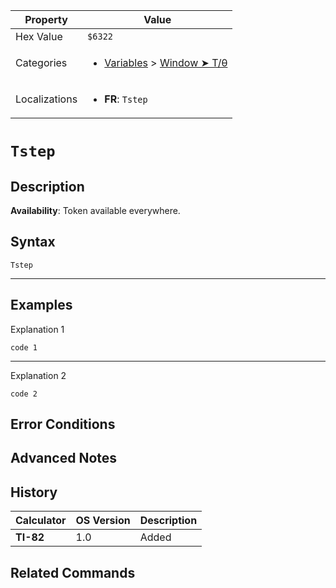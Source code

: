 | Property      | Value |
|---------------|-------|
| Hex Value     | `$6322`|
| Categories    | <ul><li>[Variables](<../categories/Variables.md>) > [Window ➤ T/θ](<../categories/Variables.md#Window ➤ T/θ>)</li></ul> |
| Localizations | <ul><li><b>FR</b>: `Tstep`</li></ul> |

# `Tstep`

## Description



<b>Availability</b>: Token available everywhere.

## Syntax
`Tstep`

<hr>

## Examples

Explanation 1
```ti-basic
code 1
```
---
Explanation 2
```ti-basic
code 2
```

## Error Conditions


## Advanced Notes


## History
| Calculator | OS Version | Description |
|------------|------------|-------------|
| <b>TI-82</b> | 1.0 | Added

## Related Commands

    